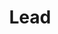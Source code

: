 ---
title: "Lead"
name: "Anuhya"
linkedin: "https://www.linkedin.com/in/anuhya-sarabu-276525194/"
github: "https://github.com/Anuhya27"
image: "images/members/anuhya.jpeg"
draft: false
weight: 4
---